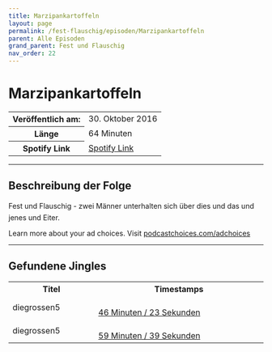 ```yaml
---
title: Marzipankartoffeln
layout: page
permalink: /fest-flauschig/episoden/Marzipankartoffeln
parent: Alle Episoden
grand_parent: Fest und Flauschig
nav_order: 22
---
```


# Marzipankartoffeln
<table class="resp-table dcf-table dcf-table-responsive dcf-table-bordered dcf-table-striped dcf-w-100%">
                    <tbody>
                        <tr>
                            <th scope="row">Veröffentlich am:</th>
                            <td data-label="Veröffentlich am:">30. Oktober 2016</td>
                        </tr>
                        <tr>
                            <th scope="row">Länge </th>
                            <td data-label="Länge ">64 Minuten</td>
                        </tr><tr>
                                <th scope="row">Spotify Link</th>
                                <td data-label="Spotify Link"><a href="https://open.spotify.com/episode/5Tw6LRzhEWJ18le5oMXp1p">Spotify Link</a></td>
                            </tr></tbody>
                </table>

***

## Beschreibung der Folge

<div>
Fest und Flauschig - zwei Männer unterhalten sich über dies und das und jenes und Eiter. <br> <p> </p><p>Learn more about your ad choices. Visit <a href="https://podcastchoices.com/adchoices">podcastchoices.com/adchoices</a></p>  
</div>

***

## Gefundene Jingles

<table style="display: table;">
                                    <tr>
                                        <th class="tableColumnTitle">Titel</th>
                                        <th class="tableColumnTimestamps">Timestamps</th>
                                    </tr>
                                    <tr>
                                <td markdown="span"  class="tableColumnTitle">diegrossen5</td>
                                <td markdown="span" class="tableColumnTimestamps">
                                <br>
                                <a href="https://open.spotify.com/episode/5Tw6LRzhEWJ18le5oMXp1p?t=2783">
                                46 Minuten / 23 Sekunden</a>
                                </td></tr><tr>
                                <td markdown="span"  class="tableColumnTitle">diegrossen5</td>
                                <td markdown="span" class="tableColumnTimestamps">
                                <br>
                                <a href="https://open.spotify.com/episode/5Tw6LRzhEWJ18le5oMXp1p?t=3579">
                                59 Minuten / 39 Sekunden</a>
                                </td></tr></table>